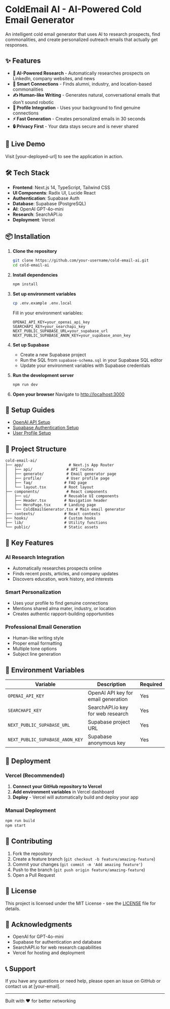 # ColdEmail AI - AI-Powered Cold Email Generator

An intelligent cold email generator that uses AI to research prospects, find commonalities, and create personalized outreach emails that actually get responses.

## ✨ Features

- **🤖 AI-Powered Research** - Automatically researches prospects on LinkedIn, company websites, and news
- **🔗 Smart Connections** - Finds alumni, industry, and location-based commonalities
- **✍️ Human-like Writing** - Generates natural, conversational emails that don't sound robotic
- **👤 Profile Integration** - Uses your background to find genuine connections
- **⚡ Fast Generation** - Creates personalized emails in 30 seconds
- **🔒 Privacy First** - Your data stays secure and is never shared

## 🚀 Live Demo

Visit [your-deployed-url] to see the application in action.

## 🛠️ Tech Stack

- **Frontend**: Next.js 14, TypeScript, Tailwind CSS
- **UI Components**: Radix UI, Lucide React
- **Authentication**: Supabase Auth
- **Database**: Supabase (PostgreSQL)
- **AI**: OpenAI GPT-4o-mini
- **Research**: SearchAPI.io
- **Deployment**: Vercel

## 📦 Installation

1. **Clone the repository**
   ```bash
   git clone https://github.com/your-username/cold-email-ai.git
   cd cold-email-ai
   ```

2. **Install dependencies**
   ```bash
   npm install
   ```

3. **Set up environment variables**
   ```bash
   cp .env.example .env.local
   ```
   
   Fill in your environment variables:
   ```env
   OPENAI_API_KEY=your_openai_api_key
   SEARCHAPI_KEY=your_searchapi_key
   NEXT_PUBLIC_SUPABASE_URL=your_supabase_url
   NEXT_PUBLIC_SUPABASE_ANON_KEY=your_supabase_anon_key
   ```

4. **Set up Supabase**
   - Create a new Supabase project
   - Run the SQL from `supabase-schema.sql` in your Supabase SQL editor
   - Update your environment variables with Supabase credentials

5. **Run the development server**
   ```bash
   npm run dev
   ```

6. **Open your browser**
   Navigate to [http://localhost:3000](http://localhost:3000)

## 🔧 Setup Guides

- [OpenAI API Setup](QUICK_SETUP_GUIDE.md)
- [Supabase Authentication Setup](SUPABASE_AUTH_SETUP_GUIDE.md)
- [User Profile Setup](PROFILE_SETUP_GUIDE.md)

## 📁 Project Structure

```
cold-email-ai/
├── app/                    # Next.js App Router
│   ├── api/               # API routes
│   ├── generate/          # Email generator page
│   ├── profile/           # User profile page
│   ├── faq/              # FAQ page
│   └── layout.tsx        # Root layout
├── components/            # React components
│   ├── ui/               # Reusable UI components
│   ├── Header.tsx        # Navigation header
│   ├── HeroPage.tsx      # Landing page
│   └── ColdEmailGenerator.tsx # Main email generator
├── contexts/             # React contexts
├── hooks/                # Custom hooks
├── lib/                  # Utility functions
└── public/               # Static assets
```

## 🎯 Key Features

### AI Research Integration
- Automatically researches prospects online
- Finds recent posts, articles, and company updates
- Discovers education, work history, and interests

### Smart Personalization
- Uses your profile to find genuine connections
- Mentions shared alma mater, industry, or location
- Creates authentic rapport-building opportunities

### Professional Email Generation
- Human-like writing style
- Proper email formatting
- Multiple tone options
- Subject line generation

## 🔐 Environment Variables

| Variable | Description | Required |
|----------|-------------|----------|
| `OPENAI_API_KEY` | OpenAI API key for email generation | Yes |
| `SEARCHAPI_KEY` | SearchAPI.io key for web research | Yes |
| `NEXT_PUBLIC_SUPABASE_URL` | Supabase project URL | Yes |
| `NEXT_PUBLIC_SUPABASE_ANON_KEY` | Supabase anonymous key | Yes |

## 🚀 Deployment

### Vercel (Recommended)

1. **Connect your GitHub repository to Vercel**
2. **Add environment variables** in Vercel dashboard
3. **Deploy** - Vercel will automatically build and deploy your app

### Manual Deployment

```bash
npm run build
npm start
```

## 🤝 Contributing

1. Fork the repository
2. Create a feature branch (`git checkout -b feature/amazing-feature`)
3. Commit your changes (`git commit -m 'Add amazing feature'`)
4. Push to the branch (`git push origin feature/amazing-feature`)
5. Open a Pull Request

## 📄 License

This project is licensed under the MIT License - see the [LICENSE](LICENSE) file for details.

## 🙏 Acknowledgments

- OpenAI for GPT-4o-mini
- Supabase for authentication and database
- SearchAPI.io for web research capabilities
- Vercel for hosting and deployment

## 📞 Support

If you have any questions or need help, please open an issue on GitHub or contact us at [your-email].

---

Built with ❤️ for better networking 
